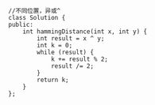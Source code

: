 
<code>
<pre>
//不同位置，异或^
class Solution {
public:
    int hammingDistance(int x, int y) {
        int result = x ^ y;
        int k = 0;
        while (result) {
            k += result % 2;
            result /= 2;
        }
        return k;
    }
};

</pre>
</code>
